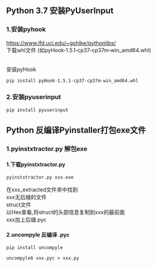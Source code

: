 ## Python 3.7 安装PyUserInput
### 1.安装pyhook  
<https://www.lfd.uci.edu/~gohlke/pythonlibs/>
</br>
下载whl文件 (如pyHook‑1.5.1‑cp37‑cp37m‑win_amd64.whl)
</br></br>

安装pyHook
```cmd
pip install pyHook‑1.5.1‑cp37‑cp37m‑win_amd64.whl
```
### 2.安装pyuserinput
```cmd
pip install pyuserinput
```

## Python 反编译Pyinstaller打包exe文件 
### 1.pyinstxtractor.py 解包exe
#### 1.下载pyinstxtractor.py 
```cmd
pyinstxtractor.py xxx.exe
```
在xxx_extracted文件夹中找到</br>
xxx无后缀的文件</br>
struct文件</br>
以Hex查看,将struct的头部信息复制到xxx的最前面</br>
xxx加上后缀.pyc
#### 2.uncompyle 反编译 .pyc
    pip install uncompyle

    uncompyle6 xxx.pyc > xxx.py   

